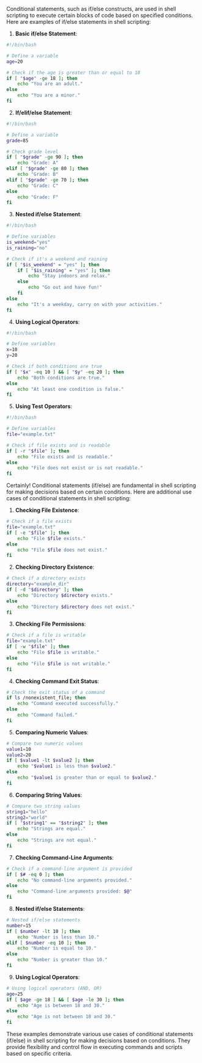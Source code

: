 Conditional statements, such as if/else constructs, are used in shell scripting to execute certain blocks of code based on specified conditions. Here are examples of if/else statements in shell scripting:

1. **Basic if/else Statement**:

```bash
#!/bin/bash

# Define a variable
age=20

# Check if the age is greater than or equal to 18
if [ "$age" -ge 18 ]; then
    echo "You are an adult."
else
    echo "You are a minor."
fi
```

2. **If/elif/else Statement**:

```bash
#!/bin/bash

# Define a variable
grade=85

# Check grade level
if [ "$grade" -ge 90 ]; then
    echo "Grade: A"
elif [ "$grade" -ge 80 ]; then
    echo "Grade: B"
elif [ "$grade" -ge 70 ]; then
    echo "Grade: C"
else
    echo "Grade: F"
fi
```

3. **Nested if/else Statement**:

```bash
#!/bin/bash

# Define variables
is_weekend="yes"
is_raining="no"

# Check if it's a weekend and raining
if [ "$is_weekend" = "yes" ]; then
    if [ "$is_raining" = "yes" ]; then
        echo "Stay indoors and relax."
    else
        echo "Go out and have fun!"
    fi
else
    echo "It's a weekday, carry on with your activities."
fi
```

4. **Using Logical Operators**:

```bash
#!/bin/bash

# Define variables
x=10
y=20

# Check if both conditions are true
if [ "$x" -eq 10 ] && [ "$y" -eq 20 ]; then
    echo "Both conditions are true."
else
    echo "At least one condition is false."
fi
```

5. **Using Test Operators**:

```bash
#!/bin/bash

# Define variables
file="example.txt"

# Check if file exists and is readable
if [ -r "$file" ]; then
    echo "File exists and is readable."
else
    echo "File does not exist or is not readable."
fi
```
Certainly! Conditional statements (if/else) are fundamental in shell scripting for making decisions based on certain conditions. Here are additional use cases of conditional statements in shell scripting:

1. **Checking File Existence**:

```bash
# Check if a file exists
file="example.txt"
if [ -e "$file" ]; then
    echo "File $file exists."
else
    echo "File $file does not exist."
fi
```

2. **Checking Directory Existence**:

```bash
# Check if a directory exists
directory="example_dir"
if [ -d "$directory" ]; then
    echo "Directory $directory exists."
else
    echo "Directory $directory does not exist."
fi
```

3. **Checking File Permissions**:

```bash
# Check if a file is writable
file="example.txt"
if [ -w "$file" ]; then
    echo "File $file is writable."
else
    echo "File $file is not writable."
fi
```

4. **Checking Command Exit Status**:

```bash
# Check the exit status of a command
if ls /nonexistent_file; then
    echo "Command executed successfully."
else
    echo "Command failed."
fi
```

5. **Comparing Numeric Values**:

```bash
# Compare two numeric values
value1=10
value2=20
if [ $value1 -lt $value2 ]; then
    echo "$value1 is less than $value2."
else
    echo "$value1 is greater than or equal to $value2."
fi
```

6. **Comparing String Values**:

```bash
# Compare two string values
string1="hello"
string2="world"
if [ "$string1" == "$string2" ]; then
    echo "Strings are equal."
else
    echo "Strings are not equal."
fi
```

7. **Checking Command-Line Arguments**:

```bash
# Check if a command-line argument is provided
if [ $# -eq 0 ]; then
    echo "No command-line arguments provided."
else
    echo "Command-line arguments provided: $@"
fi
```

8. **Nested if/else Statements**:

```bash
# Nested if/else statements
number=15
if [ $number -lt 10 ]; then
    echo "Number is less than 10."
elif [ $number -eq 10 ]; then
    echo "Number is equal to 10."
else
    echo "Number is greater than 10."
fi
```

9. **Using Logical Operators**:

```bash
# Using logical operators (AND, OR)
age=25
if [ $age -ge 18 ] && [ $age -le 30 ]; then
    echo "Age is between 18 and 30."
else
    echo "Age is not between 18 and 30."
fi
```

These examples demonstrate various use cases of conditional statements (if/else) in shell scripting for making decisions based on conditions. They provide flexibility and control flow in executing commands and scripts based on specific criteria.
